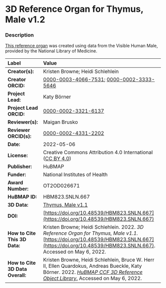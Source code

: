 # 3D Reference Organ for Thymus, Male v1.2

### Description
[This reference organ](https://humanatlas.io/3d-reference-library) was created using data from the Visible Human Male, provided by the National Library of Medicine.

| Label | Value |
| :------------- |:-------------|
| **Creator(s):** | Kristen Browne; Heidi Schlehlein |
| **Creator ORCID:** | [0000-0003-4066-7531](https://orcid.org/0000-0003-4066-7531); [0000-0002-3333-5646](https://orcid.org/0000-0002-3333-5646)|
| **Project Lead:** | Katy B&ouml;rner |
| **Project Lead ORCID:** | [0000-0002-3321-6137](https://orcid.org/0000-0002-3321-6137) |
| **Reviewer(s):** | Maigan Brusko | 
| **Reviewer ORCID(s):** |[0000-0002-4331-2202](https://doi.org/10.5072/0000-0002-4331-2202) |
| **Date:** | 2022-05-06 |
| **License:** | Creative Commons Attribution 4.0 International ([CC BY 4.0](https://creativecommons.org/licenses/by/4.0/)) |
| **Publisher:** | HuBMAP |
| **Funder:** | National Institutes of Health |
| **Award Number:** | OT2OD026671 |
| **HuBMAP ID:** | HBM823.SNLN.667 |
| **3D Data:** | [Thymus, Male v1.1](https://hubmapconsortium.github.io/ccf-releases/v1.2/models/VH_M_Thymus.glb) |
| **DOI:** | [https://doi.org/10.48539/HBM823.SNLN.667](https://doi.org/10.48539/HBM823.SNLN.667) |
| **How to Cite This 3D Data:** | Kristen Browne; Heidi Schlehlein. 2022. *3D Reference Organ for Thymus, Male v1.1.* [https://doi.org/10.48539/HBM823.SNLN.667](https://doi.org/10.48539/HBM823.SNLN.667). Accessed on May 6, 2022. |
| **How to Cite 3D Data Overall:** | Kristen Browne, Heidi Schlehlein, Bruce W. Herr II, Ellen Quardokus, Andreas Bueckle, Katy B&ouml;rner. 2022. [*HuBMAP CCF 3D Reference Object Library*.](https://humanatlas.io/3d-reference-library) Accessed on May 6, 2022. |

